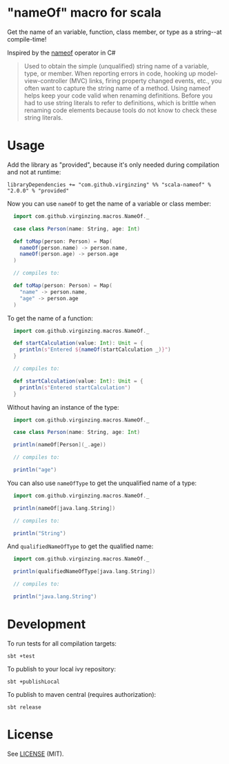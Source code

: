 "nameOf" macro for scala
========================

Get the name of an variable, function, class member, or type as a string--at compile-time!

Inspired by the [nameof](https://msdn.microsoft.com/en-us/library/dn986596.aspx) operator in C#

> Used to obtain the simple (unqualified) string name of a variable, type, or member. When reporting errors in code, hooking up model-view-controller (MVC) links, firing property changed events, etc., you often want to capture the string name of a method. Using nameof helps keep your code valid when renaming definitions. Before you had to use string literals to refer to definitions, which is brittle when renaming code elements because tools do not know to check these string literals.

Usage
=====

Add the library as "provided", because it's only needed during compilation and not at runtime:

    libraryDependencies += "com.github.virginzing" %% "scala-nameof" % "2.0.0" % "provided"


Now you can use `nameOf` to get the name of a variable or class member:
```scala
  import com.github.virginzing.macros.NameOf._

  case class Person(name: String, age: Int)

  def toMap(person: Person) = Map(
    nameOf(person.name) -> person.name,
    nameOf(person.age) -> person.age
  )

  // compiles to:

  def toMap(person: Person) = Map(
    "name" -> person.name,
    "age" -> person.age
  )
```

To get the name of a function:
```scala
  import com.github.virginzing.macros.NameOf._

  def startCalculation(value: Int): Unit = {
    println(s"Entered ${nameOf(startCalculation _)}")
  }

  // compiles to:

  def startCalculation(value: Int): Unit = {
    println(s"Entered startCalculation")
  }
```

Without having an instance of the type:
```scala
  import com.github.virginzing.macros.NameOf._

  case class Person(name: String, age: Int)

  println(nameOf[Person](_.age))

  // compiles to:

  println("age")
```

You can also use `nameOfType` to get the unqualified name of a type:
```scala
  import com.github.virginzing.macros.NameOf._

  println(nameOf[java.lang.String])

  // compiles to:

  println("String")
```

And `qualifiedNameOfType` to get the qualified name:
```scala
  import com.github.virginzing.macros.NameOf._

  println(qualifiedNameOfType[java.lang.String])

  // compiles to:

  println("java.lang.String")
```


Development
===========

To run tests for all compilation targets:

    sbt +test

To publish to your local ivy repository:

    sbt +publishLocal

To publish to maven central (requires authorization):

    sbt release


License
=======

See [LICENSE](LICENSE.md) (MIT).
